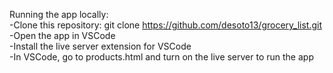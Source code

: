 Running the app locally: <br>
-Clone this repository: git clone https://github.com/desoto13/grocery_list.git <br>
-Open the app in VSCode <br>
-Install the live server extension for VSCode <br>
-In VSCode, go to products.html and turn on the live server to run the app <br>
